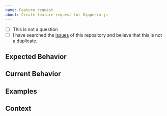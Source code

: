 ```yaml
---
name: Feature request
about: Create feature request for Dipperin.js
---
```


<!--- Provide a general summary of the feature in the Title above -->

<!--
    To avoid duplicate issues we ask you to check off the following list.
-->

<!-- Checked checkbox should look like this: [x] -->
- [ ] This is not a question
- [ ] I have searched the [issues](https://github.com/caiqingfeng/dipperin.js/issues) of this repository and believe that this is not a duplicate.

## Expected Behavior

<!---
    Describe how it should work.
-->

## Current Behavior

<!---
    Explain the difference from current behavior.
-->

## Examples

## Context

<!---
    What are you trying to accomplish? How has the lack of this feature affected you?
    Providing context helps us come up with a solution that is most useful in the real world.
-->